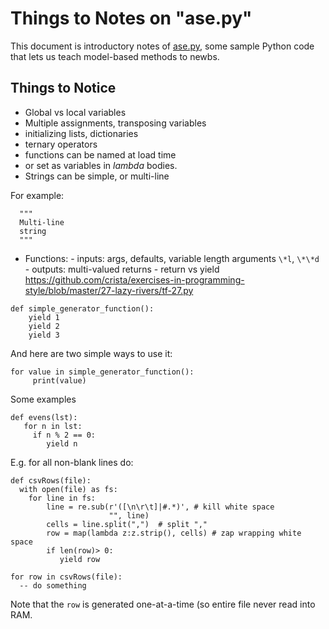 
# Things to Notes on "ase.py"

This document is introductory notes of
[ase.py](ase.py), some sample Python code that
lets us teach model-based methods to newbs.

## Things to Notice

- Global vs local variables
- Multiple assignments, transposing variables
- initializing lists, dictionaries
- ternary operators 
- functions can be named at load time
- or set as variables in _lambda_ bodies.
- Strings can be simple, or multi-line

For example:

      """
      Multi-line 
      string
      """

- Functions:
      - inputs: args, defaults, variable length arguments `\*l`, `\*\*d`
      - outputs: multi-valued returns
      - return vs yield https://github.com/crista/exercises-in-programming-style/blob/master/27-lazy-rivers/tf-27.py

```
def simple_generator_function():
    yield 1
    yield 2
    yield 3
```
    
And here are two simple ways to use it:

```
for value in simple_generator_function():
     print(value)
```

Some examples

```
def evens(lst):
   for n in lst:
     if n % 2 == 0:
        yield n
```

E.g. for all non-blank lines do:

```
def csvRows(file):
  with open(file) as fs:
    for line in fs:
        line = re.sub(r'([\n\r\t]|#.*)', # kill white space
                      "", line)
        cells = line.split(",")  # split ","
        row = map(lambda z:z.strip(), cells) # zap wrapping white space
        if len(row)> 0:
           yield row

for row in csvRows(file):
  -- do something
```

Note that the `row` is generated one-at-a-time (so entire file
never read into RAM.




